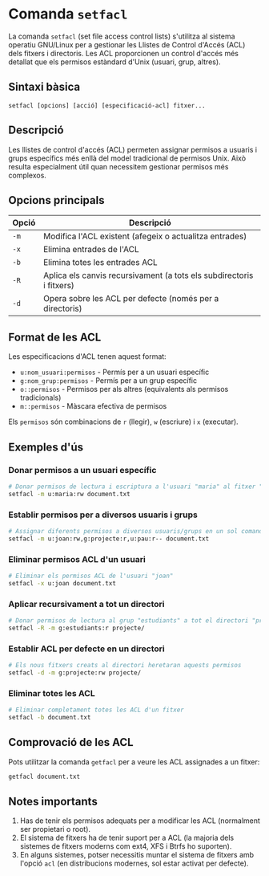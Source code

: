 # Comanda `setfacl`

La comanda `setfacl` (set file access control lists) s'utilitza al sistema operatiu GNU/Linux per a gestionar les Llistes de Control d'Accés (ACL) dels fitxers i directoris. Les ACL proporcionen un control d'accés més detallat que els permisos estàndard d'Unix (usuari, grup, altres).

## Sintaxi bàsica

```
setfacl [opcions] [acció] [especificació-acl] fitxer...
```

## Descripció

Les llistes de control d'accés (ACL) permeten assignar permisos a usuaris i grups específics més enllà del model tradicional de permisos Unix. Això resulta especialment útil quan necessitem gestionar permisos més complexos.

## Opcions principals

| Opció | Descripció                                                           |
| ----- | -------------------------------------------------------------------- |
| `-m`  | Modifica l'ACL existent (afegeix o actualitza entrades)              |
| `-x`  | Elimina entrades de l'ACL                                            |
| `-b`  | Elimina totes les entrades ACL                                       |
| `-R`  | Aplica els canvis recursivament (a tots els subdirectoris i fitxers) |
| `-d`  | Opera sobre les ACL per defecte (només per a directoris)             |

## Format de les ACL

Les especificacions d'ACL tenen aquest format:

- `u:nom_usuari:permisos` - Permís per a un usuari específic
- `g:nom_grup:permisos` - Permís per a un grup específic
- `o::permisos` - Permisos per als altres (equivalents als permisos tradicionals)
- `m::permisos` - Màscara efectiva de permisos

Els `permisos` són combinacions de `r` (llegir), `w` (escriure) i `x` (executar).

## Exemples d'ús

### Donar permisos a un usuari específic

```bash
# Donar permisos de lectura i escriptura a l'usuari "maria" al fitxer "document.txt"
setfacl -m u:maria:rw document.txt
```

### Establir permisos per a diversos usuaris i grups

```bash
# Assignar diferents permisos a diversos usuaris/grups en un sol comando
setfacl -m u:joan:rw,g:projecte:r,u:pau:r-- document.txt
```

### Eliminar permisos ACL d'un usuari

```bash
# Eliminar els permisos ACL de l'usuari "joan"
setfacl -x u:joan document.txt
```

### Aplicar recursivament a tot un directori

```bash
# Donar permisos de lectura al grup "estudiants" a tot el directori "projecte"
setfacl -R -m g:estudiants:r projecte/
```

### Establir ACL per defecte en un directori

```bash
# Els nous fitxers creats al directori heretaran aquests permisos
setfacl -d -m g:projecte:rw projecte/
```

### Eliminar totes les ACL

```bash
# Eliminar completament totes les ACL d'un fitxer
setfacl -b document.txt
```

## Comprovació de les ACL

Pots utilitzar la comanda `getfacl` per a veure les ACL assignades a un fitxer:

```bash
getfacl document.txt
```

## Notes importants

1. Has de tenir els permisos adequats per a modificar les ACL (normalment ser propietari o root).
2. El sistema de fitxers ha de tenir suport per a ACL (la majoria dels sistemes de fitxers moderns com ext4, XFS i Btrfs ho suporten).
3. En alguns sistemes, potser necessitis muntar el sistema de fitxers amb l'opció `acl` (en distribucions modernes, sol estar activat per defecte).
